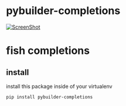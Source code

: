 pybuilder-completions
=====================

[![ScreenShot](https://raw.githubusercontent.com/pybuilder/pybuilder-completions/master/pybuilder-fish-completion.png)](https://asciinema.org/a/12431)

# fish completions

## install
install this package inside of your virtualenv

```pip install pybuilder-completions```
